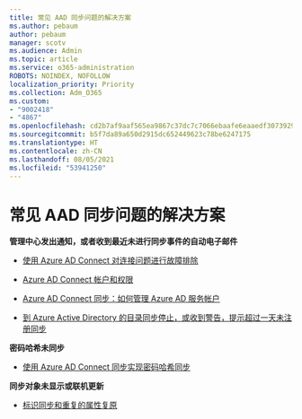 ```yaml
---
title: 常见 AAD 同步问题的解决方案
ms.author: pebaum
author: pebaum
manager: scotv
ms.audience: Admin
ms.topic: article
ms.service: o365-administration
ROBOTS: NOINDEX, NOFOLLOW
localization_priority: Priority
ms.collection: Adm_O365
ms.custom:
- "9002418"
- "4867"
ms.openlocfilehash: cd2b7af9aaf565ea9867c37dc7c7066ebaafe6eaaedf307392919aefc03b11a2
ms.sourcegitcommit: b5f7da89a650d2915dc652449623c78be6247175
ms.translationtype: HT
ms.contentlocale: zh-CN
ms.lasthandoff: 08/05/2021
ms.locfileid: "53941250"
---
```

# <a name="solutions-to-common-aad-synchronization-problems"></a>常见 AAD 同步问题的解决方案

**管理中心发出通知，或者收到最近未进行同步事件的自动电子邮件**

- [使用 Azure AD Connect 对连接问题进行故障排除](https://docs.microsoft.com/azure/active-directory/hybrid/tshoot-connect-connectivity)

- [Azure AD Connect 帐户和权限](https://go.microsoft.com/fwlink/p/?LinkId=820598)

- [Azure AD Connect 同步：如何管理 Azure AD 服务帐户](https://docs.microsoft.com/azure/active-directory/hybrid/how-to-connect-azureadaccount)

- [到 Azure Active Directory 的目录同步停止，或收到警告，提示超过一天未注册同步](https://support.microsoft.com/help/2882421/directory-synchronization-to-azure-active-directory-stops-or-you-re-warned-that-sync-hasn-t-registered-in-more-than-a-day)
 
**密码哈希未同步**

- [使用 Azure AD Connect 同步实现密码哈希同步](https://docs.microsoft.com/azure/active-directory/hybrid/how-to-connect-password-hash-synchronization)

**同步对象未显示或联机更新**

- [标识同步和重复的属性复原](https://docs.microsoft.com/azure/active-directory/hybrid/how-to-connect-syncservice-duplicate-attribute-resiliency)
